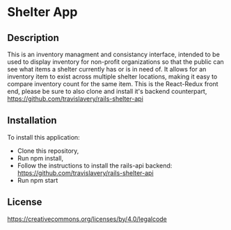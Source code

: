 # Shelter App

## Description
This is an inventory managment and consistancy interface, intended to be used to display inventory for non-profit organizations so that the public can see what items a shelter currently has or is in need of. It allows for an inventory item to exist across multiple shelter locations, making it easy to compare inventory count for the same item. This is the React-Redux front end, please be sure to also clone and install it's backend counterpart, https://github.com/travislavery/rails-shelter-api

## Installation
To install this application: 
- Clone this repository,
- Run npm install,
- Follow the instructions to install the rails-api backend: https://github.com/travislavery/rails-shelter-api 
- Run npm start


## License
https://creativecommons.org/licenses/by/4.0/legalcode